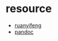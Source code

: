 # resource

- [ruanyifeng](http://www.ruanyifeng.com/blog/developer/)
- [pandoc](https://pandoc.org/getting-started.html)

